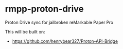 # rmpp-proton-drive
Proton Drive sync for jailbroken reMarkable Paper Pro

This will be built on: 
- https://github.com/henrybear327/Proton-API-Bridge